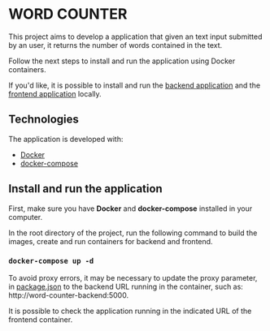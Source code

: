 # WORD COUNTER

This project aims to develop a application that given an text input submitted by an user, it returns the number of words contained in the text.

Follow the next steps to install and run the application using Docker containers.

If you'd like, it is possible to install and run the [backend application](./backend/README.md) and the [frontend application](./frontend/README.md) locally.

## Technologies

The application is developed with:

- [Docker]("https://www.docker.com/")
- [docker-compose]("https://docs.docker.com/compose/")

## Install and run the application

First, make sure you have <b>Docker</b> and <b>docker-compose</b> installed in your computer.

In the root directory of the project, run the following command to build the images, create and run containers for backend and frontend.

### `docker-compose up -d`

To avoid proxy errors, it may be necessary to update the proxy parameter, in [package.json](./frontend/package.json) to the backend URL running in the container, such as: http://word-counter-backend:5000.

It is possible to check the application running in the indicated URL of the frontend container.
